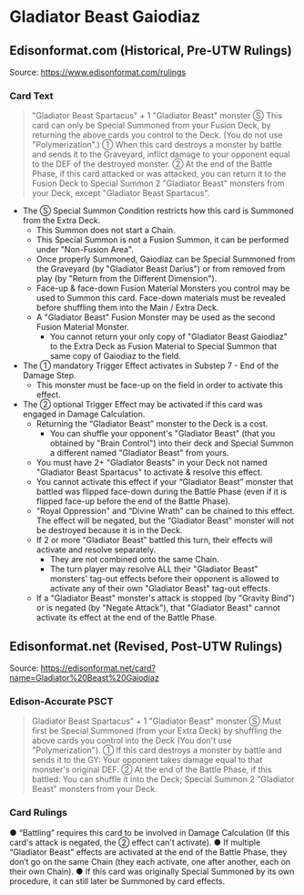 # Gladiator Beast Gaiodiaz

## Edisonformat.com (Historical, Pre-UTW Rulings)

Source: https://www.edisonformat.com/rulings

### Card Text

> "Gladiator Beast Spartacus" + 1 "Gladiator Beast" monster
Ⓢ This card can only be Special Summoned from your Fusion Deck, by returning the above cards you control to the Deck. (You do not use "Polymerization".) ① When this card destroys a monster by battle and sends it to the Graveyard, inflict damage to your opponent equal to the DEF of the destroyed monster. ② At the end of the Battle Phase, if this card attacked or was attacked, you can return it to the Fusion Deck to Special Summon 2 "Gladiator Beast" monsters from your Deck, except "Gladiator Beast Spartacus".

*   The Ⓢ Special Summon Condition restricts how this card is Summoned from the Extra Deck.
    *   This Summon does not start a Chain.
    *   This Special Summon is not a Fusion Summon, it can be performed under "Non-Fusion Area".
    *   Once properly Summoned, Gaiodiaz can be Special Summoned from the Graveyard (by "Gladiator Beast Darius") or from removed from play (by "Return from the Different Dimension").
    *   Face-up & face-down Fusion Material Monsters you control may be used to Summon this card. Face-down materials must be revealed before shuffling them into the Main / Extra Deck.
    *   A "Gladiator Beast" Fusion Monster may be used as the second Fusion Material Monster.
        *   You cannot return your only copy of "Gladiator Beast Gaiodiaz" to the Extra Deck as Fusion Material to Special Summon that same copy of Gaiodiaz to the field.
*   The ① mandatory Trigger Effect activates in Substep 7 - End of the Damage Step.
    *   This monster must be face-up on the field in order to activate this effect.
*   The ② optional Trigger Effect may be activated if this card was engaged in Damage Calculation.
    *   Returning the “Gladiator Beast” monster to the Deck is a cost.
        *   You can shuffle your opponent's "Gladiator Beast" (that you obtained by "Brain Control") into their deck and Special Summon a different named "Gladiator Beast" from yours.
    *   You must have 2+ "Gladiator Beasts" in your Deck not named "Gladiator Beast Spartacus" to activate & resolve this effect.
    *   You cannot activate this effect if your “Gladiator Beast” monster that battled was flipped face-down during the Battle Phase (even if it is flipped face-up before the end of the Battle Phase).
    *   "Royal Oppression" and “Divine Wrath” can be chained to this effect. The effect will be negated, but the “Gladiator Beast” monster will not be destroyed because it is in the Deck.
    *   If 2 or more “Gladiator Beast” battled this turn, their effects will activate and resolve separately.
        *   They are not combined onto the same Chain.
        *   The turn player may resolve ALL their "Gladiator Beast" monsters' tag-out effects before their opponent is allowed to activate any of their own "Gladiator Beast" tag-out effects.
    *   If a "Gladiator Beast" monster's attack is stopped (by "Gravity Bind") or is negated (by "Negate Attack"), that "Gladiator Beast" cannot activate its effect at the end of the Battle Phase.

## Edisonformat.net (Revised, Post-UTW Rulings)

Source: https://edisonformat.net/card?name=Gladiator%20Beast%20Gaiodiaz

### Edison-Accurate PSCT

> Gladiator Beast Spartacus" + 1 "Gladiator Beast" monster
> Ⓢ Must first be Special Summoned (from your Extra Deck)
> by shuffling the above cards you control into the Deck (You don't use "Polymerization").
> ① If this card destroys a monster by battle and sends it to the GY:
> Your opponent takes damage equal to that monster's original DEF.
> ② At the end of the Battle Phase, if this battled:
> You can shuffle it into the Deck; Special Summon 2 "Gladiator Beast" monsters from your Deck.

### Card Rulings

● “Battling” requires this card to be involved in Damage Calculation
(If this card's attack is negated, the ② effect can't activate).
● If multiple “Gladiator Beast” effects are activated at the end of the Battle Phase,
they don’t go on the same Chain (they each activate, one after another, each on their own Chain).
● If this card was originally Special Summoned by its own procedure, it can still later be Summoned by card effects.
            